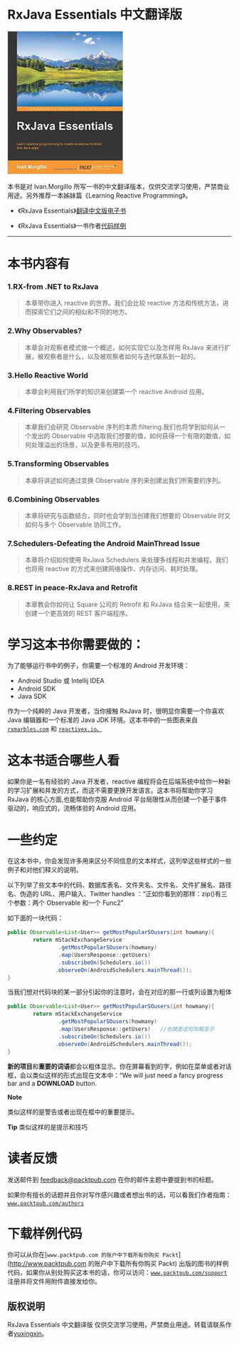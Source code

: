 # RxJava Essentials 中文翻译版

![](img/rxjava.jpg)

本书是对 Ivan.Morgillo 所写一书的中文翻译版本，仅供交流学习使用，严禁商业用途。另外推荐一本姊妹篇《Learning Reactive Programming》。

*   《RxJava Essentials》[翻译中文版电子书](https://www.gitbook.com/book/yuxingxin/rxjava-essentials-cn/)

*   《RxJava Essentials》一书作者[代码样例](https://github.com/hamen/rxjava-essentials)

* * *

# 本书内容有

### **1.RX-from .NET to RxJava**

> 本章带你进入 reactive 的世界。我们会比较 reactive 方法和传统方法，进而探索它们之间的相似和不同的地方。

### **2.Why Observables?**

> 本章会对观察者模式做一个概述，如何实现它以及怎样用 RxJava 来进行扩展，被观察者是什么，以及被观察者如何与迭代联系到一起的。

### **3.Hello Reactive World**

> 本章会利用我们所学的知识来创建第一个 reactive Android 应用。

### **4.Filtering Observables**

> 本章我们会研究 Observable 序列的本质:filtering.我们也将学到如何从一个发出的 Observable 中选取我们想要的值，如何获得一个有限的数值，如何处理溢出的场景，以及更多有用的技巧。

### **5.Transforming Observables**

> 本章将讲述如何通过变换 Observable 序列来创建出我们所需要的序列。

### **6.Combining Observables**

> 本章将研究与函数结合，同时也会学到当创建我们想要的 Observable 时又如何与多个 Observable 协同工作。

### **7.Schedulers-Defeating the Android MainThread Issue**

> 本章将介绍如何使用 RxJava Schedulers 来处理多线程和并发编程。我们也将用 reactive 的方式来创建网络操作、内存访问、耗时处理。

### **8.REST in peace-RxJava and Retrofit**

> 本章教会你如何让 Square 公司的 Retrofit 和 RxJava 结合来一起使用，来创建一个更高效的 REST 客户端程序。

# 学习这本书你需要做的：

为了能够运行书中的例子，你需要一个标准的 Android 开发环境：

*   Android Studio 或 Intellij IDEA
*   Android SDK
*   Java SDK

作为一个纯粹的 Java 开发者，当你接触 RxJava 时，很明显你需要一个你喜欢 Java 编辑器和一个标准的 Java JDK 环境。这本书中的一些图表来自[`rxmarbles.com`](http://rxmarbles.com) 和 [`reactivex.io。`](http://reactivex.io。)

# 这本书适合哪些人看

如果你是一名有经验的 Java 开发者，reactive 编程将会在后端系统中给你一种新的学习扩展和并发的方式，而这不需要更换开发语言。这本书将帮助你学习 RxJava 的核心方面,也能帮助你克服 Android 平台局限性从而创建一个基于事件驱动的，响应式的，流畅体验的 Android 应用。

# 一些约定

在这本书中，你会发现许多用来区分不同信息的文本样式，这列举这些样式的一些例子和对他们释义的说明。

以下列举了些文本中的代码、数据库表名、文件夹名、文件名、文件扩展名、路径名、伪造的 URL、用户输入、Twitter handles ：“正如你看到的那样：zip()有三个参数：两个 Observable 和一个 Func2”

如下面的一块代码：

```java
public Observable<List<User>> getMostPopularSOusers(int howmany){
        return mStackExchangeService
                .getMostPopularSOusers(howmany)
                .map(UsersResponse::getUsers)
                .subscribeOn(Schedulers.io())
               .observeOn(AndroidSchedulers.mainThread());
} 
```

当我们想对代码块的某一部分引起你的注意时，会在对应的那一行或列设置为粗体

```java
public Observable<List<User>> getMostPopularSOusers(int howmany){
        return mStackExchangeService
                .getMostPopularSOusers(howmany)
                .map(UsersResponse::getUsers)   //也就是这句加粗显示
                .subscribeOn(Schedulers.io())
               .observeOn(AndroidSchedulers.mainThread());
} 
```

**新的项目**和**重要的词语**都会以粗体显示。你在屏幕看到的字，例如在菜单或者对话框，会以类似这样的形式出现在文本中：“We will just need a fancy progress bar and a **DOWNLOAD** button.

**Note**

类似这样的是警告或者出现在框中的重要提示。

**Tip** 类似这样的是提示和技巧

# 读者反馈

发送邮件到 feedback@packtpub.com 在你的邮件主题中要提到书的标题。

如果你有擅长的话题并且你对写作感兴趣或者想出书的话，可以看我们作者指南：[`www.packtpub.com/authors`](http://www.packtpub.com/authors)

# 下载样例代码

你可以从你在[`www.packtpub.com 的账户中下载所有你购买 Packt`](http://www.packtpub.com 的账户中下载所有你购买 Packt) 出版的图书的样例代码，如果你从别处购买这本书的话，你可以访问：[`www.packtpub.com/support`](http://www.packtpub.com/support) 注册并将文件用附件直接发给你。

## 版权说明

RxJava Essentials 中文翻译版 仅供交流学习使用，严禁商业用途。转载请联系作者[yuxingxin](https://github.com/yuxingxin)。